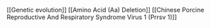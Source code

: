 [[Genetic evolution]]
[[Amino Acid (Aa) Deletion]]
[[Chinese Porcine Reproductive And Respiratory Syndrome Virus 1 (Prrsv 1)]]
